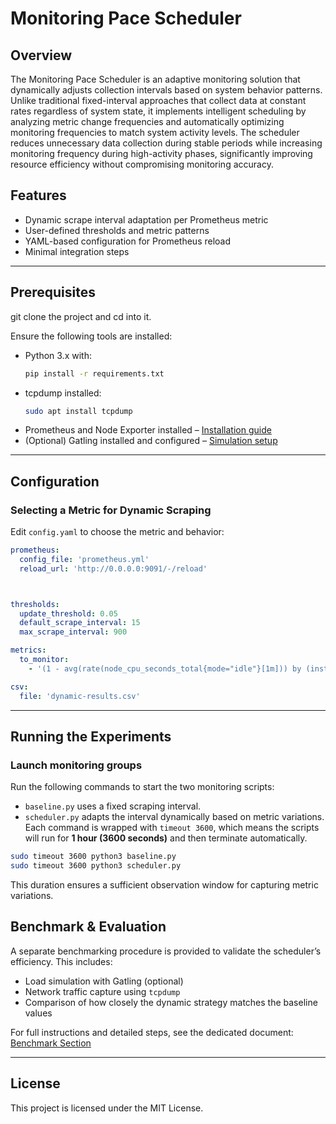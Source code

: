 
# Monitoring Pace Scheduler
## Overview
The Monitoring Pace Scheduler is an adaptive monitoring solution that dynamically adjusts collection intervals based on system behavior patterns. Unlike traditional fixed-interval approaches that collect data at constant rates regardless of system state, it implements intelligent scheduling by analyzing metric change frequencies and automatically optimizing monitoring frequencies to match system activity levels. The scheduler reduces unnecessary data collection during stable periods while increasing monitoring frequency during high-activity phases, significantly improving resource efficiency without compromising monitoring accuracy.



## Features

- Dynamic scrape interval adaptation per Prometheus metric
- User-defined thresholds and metric patterns
- YAML-based configuration for Prometheus reload
- Minimal integration steps
 

---

## Prerequisites

git clone the project and cd into it.

Ensure the following tools are installed:

- Python 3.x with:

    ```bash
  pip install -r requirements.txt
  ```

- tcpdump installed:

  ```bash
  sudo apt install tcpdump

  ```


* Prometheus and Node Exporter installed –  [Installation guide](docs/prometheus_node_exporter.md)
* (Optional) Gatling installed and configured –  [Simulation setup](docs/gatling_simulation.md)

---

## Configuration

### Selecting a Metric for Dynamic Scraping

Edit `config.yaml` to choose the metric and behavior:

```yaml
prometheus:
  config_file: 'prometheus.yml'
  reload_url: 'http://0.0.0.0:9091/-/reload'



thresholds:
  update_threshold: 0.05
  default_scrape_interval: 15
  max_scrape_interval: 900

metrics:
  to_monitor:
    - '(1 - avg(rate(node_cpu_seconds_total{mode="idle"}[1m])) by (instance)) * 100'

csv:
  file: 'dynamic-results.csv'

```



---

## Running the Experiments

###  Launch monitoring groups


Run the following commands to start the two monitoring scripts:

* `baseline.py` uses a fixed scraping interval.
* `scheduler.py` adapts the interval dynamically based on metric variations.
Each command is wrapped with `timeout 3600`, which means the scripts will run for **1 hour (3600 seconds)** and then terminate automatically.

```bash
sudo timeout 3600 python3 baseline.py
sudo timeout 3600 python3 scheduler.py
```

This duration ensures a sufficient observation window for capturing metric variations.




## Benchmark & Evaluation

A separate benchmarking procedure is provided to validate the scheduler’s efficiency.
This includes:

- Load simulation with Gatling (optional)
- Network traffic capture using `tcpdump`
- Comparison of how closely the dynamic strategy matches the baseline values

For full instructions and detailed steps, see the dedicated document:  [Benchmark Section](docs/benchmark.md)

---


## License

This project is licensed under the MIT License.












